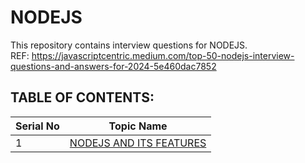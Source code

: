 # NODEJS

This repository contains interview questions for NODEJS.
<br/>
REF: https://javascriptcentric.medium.com/top-50-nodejs-interview-questions-and-answers-for-2024-5e460dac7852

<a name="TableOfContents"></a><h2>TABLE OF CONTENTS:</h2>

| Serial No | Topic Name                      |
| --------- | ------------------------------- |
| 1         | [NODEJS AND ITS FEATURES](#mdb) |
